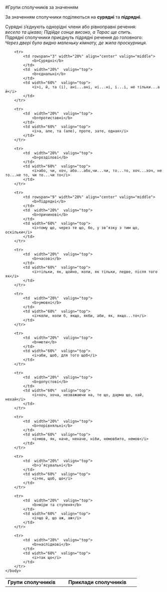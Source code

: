#Групи сполучникiв за значенням

За значенням сполучники подiляються на <b>суряднi</b> та <b>пiдряднi</b>.
<br>

Суряднi з’єднують однорiднi члени або рiвноправнi речення:<br><i> весело та цiкаво; Пiдiйде сонце високо, а Тарас ще спить</i>.<br>
Пiдряднi сполучники приєднуть пiдряднi речення до головного:<br><i>Через дверi було видно маленьку кiмнату, де жила проскурниця.</i>


<table style="width: 100%;" align="center">
    <body>
        <tr>  
            <td colspan="2"  align="center" valign="top">
                <b>Групи сполучникiв</b>
            </td>  
            <td width="60%" align="center" valign="top">
                <b>Приклади сполучникiв</b>
            </td>                   
        </tr>

        <tr>  
        	<td rowspan="3" width="20%" align="center" valign="middle">
                <b>Суряднi</b>
            </td> 
            <td  width="20%"  valign="top">
                <b>єднальнi</b>
            </td>  
            <td width="60%"  valign="top">
                <i>i, й, та (i), анi...анi, нi...нi, i...i, не тiльки...а й</i>
            </td>                   
        </tr>

        <tr>  
            <td  width="20%"  valign="top">
                <b>протиставнi</b>
            </td>  
            <td width="60%"  valign="top">
                <i>а, але, та (але), проте, зате, однак</i>
            </td>                   
        </tr>

        <tr>   
            <td  width="20%"  valign="top">
                <b>роздiловi</b>
            </td>  
            <td width="60%"  valign="top">
                <i>або, чи, хоч, або...або,чи...чи, то...то, хоч...хоч, не то...не то, чи то...чи то</i>
            </td>                   
        </tr>

        <tr>  
        	<td rowspan="9" width="20%" align="center" valign="middle">
                <b>Пiдряднi</b>
            </td> 
            <td  width="20%"  valign="top">
                <b>причиновi</b>
            </td>  
            <td width="60%"  valign="top">
                <i>тому що, через те що, бо, у зв’язку з тим що, оскiльки</i>
            </td>                   
        </tr>

        <tr>  
            <td  width="20%"  valign="top">
                <b>часовi</b>
            </td>  
            <td width="60%"  valign="top">
                <i>тiльки, як, щойно, коли, як тiльки, ледве, пiсля того як</i>
            </td>                   
        </tr>

        <tr>   
            <td  width="20%"  valign="top">
                <b>умовнi</b>
            </td>  
            <td width="60%"  valign="top">
                <i>коли, коли б, якщо, якби, аби, як, якщо...то</i>
            </td>                   
        </tr>

        <tr>  
            <td  width="20%"  valign="top">
                <b>мети</b>
            </td>  
            <td width="60%"  valign="top">
                <i>аби, щоб, для того щоб</i>
            </td>                   
        </tr>

        <tr>   
            <td  width="20%"  valign="top">
                <b>допустовi</b>
            </td>  
            <td width="60%"  valign="top">
                <i>хоч, хоча, незважаючи на, те що, дарма що, хай, нехай</i>
            </td>                   
        </tr>

        <tr>  
            <td  width="20%"  valign="top">
                <b>порiвняльнi</b>
            </td>  
            <td width="60%"  valign="top">
                <i>мов, як, наче, неначе, нiби, немовбито, немов</i>
            </td>                   
        </tr>

        <tr>   
            <td  width="20%"  valign="top">
                <b>з’ясувальнi</b>
            </td>  
            <td width="60%"  valign="top">
                <i>як, щоб, що</i>
            </td>                   
        </tr>

        <tr>  
            <td  width="20%"  valign="top">
                <b>мiри та ступеня</b>
            </td>  
            <td width="60%"  valign="top">
                <i>що й, що аж, аж</i>
            </td>                   
        </tr>

        <tr>   
            <td  width="20%"  valign="top">
                <b>наслiдковi</b>
            </td>  
            <td width="60%"  valign="top">
                <i>так що</i>
            </td>                   
        </tr>
    </body>
</table>